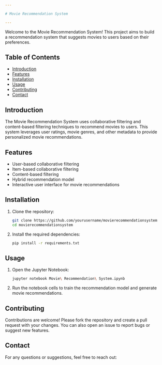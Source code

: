 ```yaml
---

# Movie Recommendation System

---
```


Welcome to the Movie Recommendation System! This project aims to build a recommendation system that suggests movies to users based on their preferences.

## Table of Contents

- [Introduction](#introduction)
- [Features](#features)
- [Installation](#installation)
- [Usage](#usage)
- [Contributing](#contributing)
- [Contact](#contact)

## Introduction

The Movie Recommendation System uses collaborative filtering and content-based filtering techniques to recommend movies to users. This system leverages user ratings, movie genres, and other metadata to provide personalized movie recommendations.

## Features

- User-based collaborative filtering
- Item-based collaborative filtering
- Content-based filtering
- Hybrid recommendation model
- Interactive user interface for movie recommendations

## Installation

1. Clone the repository:
    ```sh
    git clone https://github.com/yourusername/movierecommendationsystem.git
    cd movierecommendationsystem
    ```

2. Install the required dependencies:
    ```sh
    pip install -r requirements.txt
    ```

## Usage

1. Open the Jupyter Notebook:
    ```sh
    jupyter notebook Movie\ Recommendation\ System.ipynb
    ```

2. Run the notebook cells to train the recommendation model and generate movie recommendations.

## Contributing

Contributions are welcome! Please fork the repository and create a pull request with your changes. You can also open an issue to report bugs or suggest new features.

## Contact

For any questions or suggestions, feel free to reach out:
